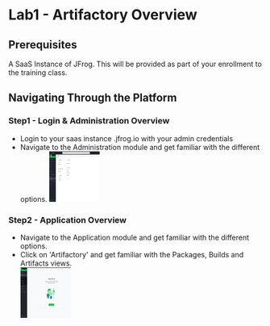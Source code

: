 # Lab1 - Artifactory Overview

## Prerequisites

A SaaS Instance of JFrog. This will be provided as part of your enrollment to the training class.

## Navigating Through the Platform

### Step1 - Login & Administration Overview

- Login to your saas instance <yourinstancename>.jfrog.io with your admin credentials
- Navigate to the Administration module and get familiar with the different options.
  <img src="/SU-113-Jfrog-Artifactory-Essentials/Lab1/images/admin.png" alt="Admin tab" style="height: 100px; width:100px;"/>

### Step2 - Application Overview

- Navigate to the Application module and get familiar with the different options.
- Click on 'Artifactory' and get familiar with the Packages, Builds and Artifacts views.  
  <img src="/SU-113-Jfrog-Artifactory-Essentials/Lab1/images/application.png" alt="Application tab" style="height: 100px; width:100px;"/>
